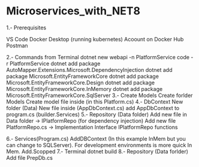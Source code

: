 # Microservices_with_NET8

1.- Prerequisites

VS Code
Docker Desktop (running kubernetes)
Acoount on Docker Hub
Postman

2.- Commands from Terminal
    dotnet new webapi -n PlatformService
    code -r PlatformService
    dotnet add package AutoMapper.Extensions.Microsoft.DependencyInjection
    dotnet add package  Microsoft.EntityFrameworkCore
    dotnet add package  Microsoft.EntityFrameworkCore.Design
    dotnet add package  Microsoft.EntityFrameworkCore.InMemory
    dotnet add package  Microsoft.EntityFrameworkCore.SqlServer
3.- Create Models
	Create forlder Models
	Create model file inside (in this Platform.cs)
4.- DbContext
	New folder (Data)
	New file inside (AppDbContext.cs)
	add AppDbContext to program.cs (builder.Services)
5.- Repository (Data folder)
	Add new file in Data folder -> IPlatformRepo (for dependency injection)
	Add new file PlatformRepo.cs -> Implementation Interface IPlatformRepo functions

6.- Services(Program.cs)
	AddDBContext (In this example InMem but you can change to SQLServer). For development environments is more quick In Mem.
	Add.Scopped
7.- Terminal
	dotnet build
8.- Repository (Data forlder)
	Add file PrepDb.cs
	
		
	
